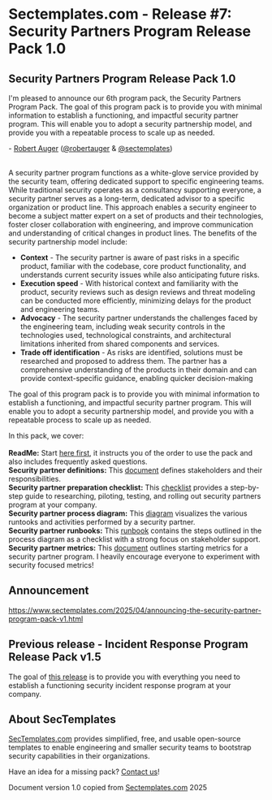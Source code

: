 # Sectemplates.com - Release #7: Security Partners Program Release Pack 1.0


## Security Partners Program Release Pack 1.0
I'm pleased to announce our 6th program pack, the Security Partners Program Pack. The goal of this program pack is to provide you with minimal information to establish a functioning, and impactful security partner program. This will enable you to adopt a security partnership model, and provide you with a repeatable process to scale up as needed.

&#45; <a href="https://www.linkedin.com/in/robertauger/">Robert Auger</a> (<a href="https://x.com/robertauger">@robertauger</a> & <a href="https://x.com/Sectemplates">@sectemplates</a>)<br><br>

A security partner program functions as a white-glove service provided by the security team, offering dedicated support to specific engineering teams. While traditional security operates as a consultancy supporting everyone, a security partner serves as a long-term, dedicated advisor to a specific organization or product line. This approach enables a security engineer to become a subject matter expert on a set of products and their technologies, foster closer collaboration with engineering, and improve communication and understanding of critical changes in product lines. The benefits of the security partnership model include:

* <b>Context</b> - The security partner is aware of past risks in a specific product, familiar with the codebase, core product functionality, and understands current security issues while also anticipating future risks.
* <b>Execution speed</b> - With historical context and familiarity with the product, security reviews such as design reviews and threat modeling can be conducted more efficiently, minimizing delays for the product and engineering teams.
* <b>Advocacy</b> - The security partner understands the challenges faced by the engineering team, including weak security controls in the technologies used, technological constraints, and architectural limitations inherited from shared components and services.
* <b>Trade off identification</b> - As risks are identified, solutions must be researched and proposed to address them. The partner has a comprehensive understanding of the products in their domain and can provide context-specific guidance, enabling quicker decision-making

The goal of this program pack is to provide you with minimal information to establish a functioning, and impactful security partner program. This will enable you to adopt a security partnership model, and provide you with a repeatable process to scale up as needed.

In this pack, we cover:<br><br>
<b>ReadMe:</b> Start <a href="https://github.com/securitytemplates/sectemplates/blob/main/security-partners/README.md">here first</a>, it instructs you of the order to use the pack and also includes frequently asked questions.<br>
<b>Security partner definitions:</b> This <a href="https://github.com/securitytemplates/sectemplates/blob/main/security-partners/Security_partner_definitions.md">document</a> defines stakeholders and their responsibilities.<br>
<b>Security partner preparation checklist:</b> This <a href="https://github.com/securitytemplates/sectemplates/blob/main/security-partners/Security_partner_preparation_checklist.md">checklist</a> provides a step-by-step guide to researching, piloting, testing, and rolling out security partners program at your company.<br>
<b>Security partner process diagram:</b> This <a href="https://github.com/securitytemplates/sectemplates/blob/main/security-partners/Security_partner_process.png">diagram</a> visualizes the various runtooks and activities performed by a security partner. <br>
<b>Security partner runbooks:</b> This <a href="https://github.com/securitytemplates/sectemplates/blob/main/security-partners/Security_Partner_runbook.md">runbook</a> contains the steps outlined in the process diagram as a checklist with a strong focus on stakeholder support.<br>
<b>Security partner metrics:</b> This <a href="https://github.com/securitytemplates/sectemplates/blob/main/security-partners/Security_partner_metrics.md">document</a> outlines starting metrics for a security partner program. I heavily encourage everyone to experiment with security focused metrics!

## Announcement
<a href="https://www.sectemplates.com/2025/04/announcing-the-security-partner-program-pack-v1.html"> https://www.sectemplates.com/2025/04/announcing-the-security-partner-program-pack-v1.html</a>

## Previous release - Incident Response Program Release Pack v1.5
The goal of <a href="https://www.sectemplates.com/2025/02/announcing-the-incident-response-program-pack-v15.html">this release</a> is to provide you with everything you need to establish a functioning security incident response program at your company. 

## About SecTemplates
<a href="https://www.sectemplates.com/">SecTemplates.com</A> provides simplified, free, and usable open-source templates to enable engineering and smaller security teams to bootstrap security capabilities in their organizations.<br>

Have an idea for a missing pack? <a href="https://www.sectemplates.com/contact-us.html">Contact us</a>!

Document version 1.0 copied from [Sectemplates.com](https://www.sectemplates.com/) 2025
